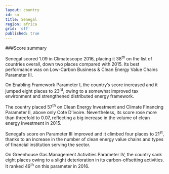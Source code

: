 ```yaml
---
layout: country
id: sn
title: Senegal
region: africa
grid: 'off'
published: true
---
```




###Score summary

Senegal scored 1.09 in Climatescope 2016, placing it 38<sup>th</sup> on the list of countries overall, down two places compared with 2015. Its best performance was on Low-Carbon Business & Clean Energy Value Chains Parameter III.

On Enabling Framework Parameter I, the country’s score increased and it jumped eight places to 23<sup>rd</sup>, owing to a somewhat improved tax environment and strengthened distributed energy framework.

The country placed 57<sup>th</sup> on Clean Energy Investment and Climate Financing Parameter II, above only Cote D’Ivoire. Nevertheless, its score rose more than threefold to 0.07, reflecting a big increase in the volume of clean energy investment in 2015.

Senegal’s score on Parameter III improved and it climbed four places to 21<sup>st</sup>, thanks to an increase in the number of clean energy value chains and types of financial institution serving the sector.

On Greenhouse Gas Management Activities Parameter IV, the country sank eight places owing to a slight deterioration in its carbon-offsetting activities. It ranked 49<sup>th</sup> on this parameter in 2016.

